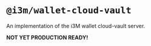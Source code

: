 # `@i3m/wallet-cloud-vault`

An implementation of the i3M wallet cloud-vault server.

**NOT YET PRODUCTION READY!**
